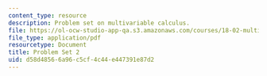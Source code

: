 ```yaml
---
content_type: resource
description: Problem set on multivariable calculus.
file: https://ol-ocw-studio-app-qa.s3.amazonaws.com/courses/18-02-multivariable-calculus-fall-2007/d58d48566a96c5cf4c44e447391e87d2_ps2.pdf
file_type: application/pdf
resourcetype: Document
title: Problem Set 2
uid: d58d4856-6a96-c5cf-4c44-e447391e87d2
---
```

